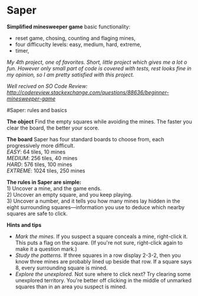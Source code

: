 # Saper

<b>Simplified minesweeper game</b> basic functionality:
- reset game, chosing, counting and flaging mines,
- four difficuclty levels: easy, medium, hard, extreme,
- timer, 

<i>My 4th project, one of favorites. Short, little project which gives me a lot o fun. However only small part of 
code is covered with tests, rest looks fine in my opinion, so I am pretty satisfied with this project.

Well recived on SO Code Review:
http://codereview.stackexchange.com/questions/88636/beginner-minesweeper-game</i>

#Saper: rules and basics

<b>The object</b>
Find the empty squares while avoiding the mines. The faster you clear the board, the better your score.

<b>The board</b>
Saper has four standard boards to choose from, each progressively more difficult.
<br><i>EASY</i>: 64 tiles, 10 mines
<br><i>MEDIUM</i>: 256 tiles, 40 mines
<br><i>HARD</i>: 576 tiles, 100 mines
<br><i>EXTREME</i>: 1024 tiles, 250 mines

<b>The rules in Saper are simple:</b>
<br>1) Uncover a mine, and the game ends.
<br>2) Uncover an empty square, and you keep playing.
<br>3) Uncover a number, and it tells you how many mines lay hidden in the eight surrounding squares—information you use to deduce which nearby squares are safe to click.

<b>Hints and tips</b>
- <i>Mark the mines.</i> If you suspect a square conceals a mine, right-click it. This puts a flag on the square. (If you're not sure, right-click again to make it a question mark.)
- <i>Study the patterns.</i> If three squares in a row display 2-3-2, then you know three mines are probably lined up beside that row. If a square says 8, every surrounding square is mined.
- <i>Explore the unexplored.</i> Not sure where to click next? Try clearing some unexplored territory. You're better off clicking in the middle of unmarked squares than in an area you suspect is mined.





